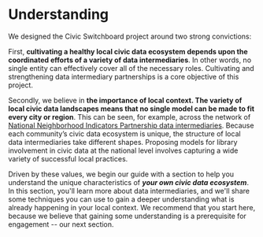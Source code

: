 # Understanding

We designed the Civic Switchboard project around two strong convictions: 

First, **cultivating a healthy local civic data ecosystem depends upon the coordinated efforts of a variety of data intermediaries**. In other words, no single entity can effectively cover all of the necessary roles. Cultivating and strengthening data intermediary partnerships is a core objective of this project.

Secondly, we believe in **the importance of local context. The variety of local civic data landscapes means that no single model can be made to fit every city or region**. This can be seen, for example, across the network of [National Neighborhood Indicators Partnership data intermediaries](https://www.neighborhoodindicators.org/partners/about-our-partners). Because each community’s civic data ecosystem is unique, the structure of local data intermediaries take different shapes. Proposing models for library involvement in civic data at the national level involves capturing a wide variety of successful local practices.

Driven by these values, we begin our guide with a section to help you understand the unique characteristics of _**your own civic data ecosystem**_. In this section, you'll learn more about data intermediaries, and we'll share some techniques you can use to gain a deeper understanding what is already happening in your local context. We recommend that you start here, because we believe that gaining some understanding is a prerequisite for engagement -- our next section.

